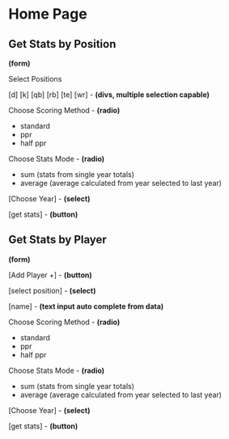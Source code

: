 # Home Page

## Get Stats by Position

**(form)**

Select Positions

[d] [k] [qb] [rb] [te] [wr] - **(divs, multiple selection capable)**

Choose Scoring Method - **(radio)**

- standard
- ppr
- half ppr

Choose Stats Mode - **(radio)**

- sum (stats from single year totals)
- average (average calculated from year selected to last year) 

[Choose Year] - **(select)**

[get stats] - **(button)**

## Get Stats by Player

**(form)**

[Add Player +] - **(button)**

[select position] - **(select)**

[name] - **(text input auto complete from data)**

Choose Scoring Method - **(radio)**

- standard
- ppr
- half ppr

Choose Stats Mode - **(radio)**

- sum (stats from single year totals)
- average (average calculated from year selected to last year) 

[Choose Year] - **(select)**

[get stats] - **(button)**

